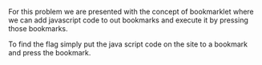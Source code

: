 For this problem we are presented with the concept of bookmarklet where we can add javascript code to out bookmarks and execute it by pressing those bookmarks. 

To find the flag simply put the java script code on the site to a bookmark and press the bookmark.
